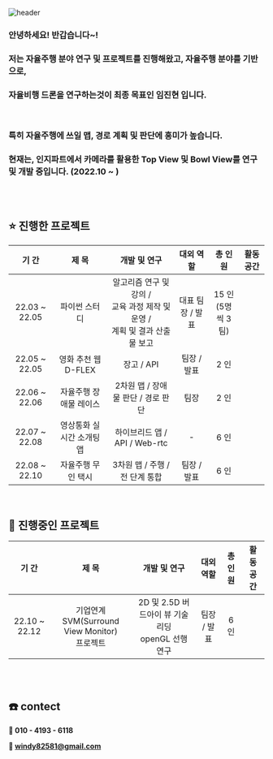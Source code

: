 ![header](https://capsule-render.vercel.app/api?type=rect&color=auto&height=130&section=header&text=welcome%20to%20진현's%20연구실&fontSize=50)



### 안녕하세요! 반갑습니다~! 

### 저는 자율주행 분야 연구 및 프로젝트를 진행해왔고, 자율주행 분야를 기반으로,

### **자율비행 드론을 연구하는것이 최종 목표**인 **임진현** 입니다. 

<br>

### 특히 **자율주행에 쓰일 맵, 경로 계획 및 판단**에 흥미가 높습니다. 

### 현재는, **인지파트에서 카메라를 활용한 Top View 및 Bowl View를 연구 및 개발 중**입니다. (2022.10 ~ )

<br>

<br>

## :star: 진행한 프로젝트

|     기 간     |           제 목           |                         개발 및 연구                         |    대외 역할     |        총 인원         | 활동 공간 |
| :-----------: | :-----------------------: | :----------------------------------------------------------: | :--------------: | :--------------------: | :-------: |
| 22.03 ~ 22.05 |       파이썬 스터디       | 알고리즘 연구 및 강의 / <br />교육 과정 제작 및 운영 / <br />계획 및 결과 산출물 보고 | 대표 팀장 / 발표 | 15 인<br />(5명씩 3팀) |           |
| 22.05 ~ 22.05 |    영화 추천 웹 D-FLEX    |                          장고 / API                          |   팀장 / 발표    |          2 인          |           |
| 22.06 ~ 22.06 |  자율주행 장애물 레이스   |              2차원 맵 / 장애물 판단 / 경로 판단              |       팀장       |          2 인          |           |
| 22.07 ~ 22.08 | 영상통화 실시간 소개팅 앱 |                하이브리드 앱 / API / Web-rtc                 |        -         |          6 인          |           |
| 22.08 ~ 22.10 |    자율주행 무인 택시     |                3차원 맵 / 주행 / 전 단계 통합                |   팀장 / 발표    |          6 인          |           |

<br>

## :rocket: 진행중인 프로젝트

|     기 간     |                       제 목                        |                      개발 및 연구                       |  대외 역할  | 총 인원 | 활동 공간 |
| :-----------: | :------------------------------------------------: | :-----------------------------------------------------: | :---------: | :-----: | :-------: |
| 22.10 ~ 22.12 | 기업연계<br />SVM(Surround View Monitor)<br />프로젝트 | 2D 및 2.5D 버드아이 뷰 기술 리딩<br /> openGL 선행 연구 | 팀장 / 발표 |  6 인   |           |

<br>

<br>


## :phone: contect

**:car: 010 - 4193 - 6118**

**:email: windy82581@gmail.com**
